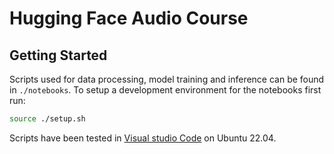# Hugging Face Audio Course

## Getting Started

Scripts used for data processing, model training and inference can be found in `./notebooks`. To setup a development environment for the notebooks first run:
```bash 
source ./setup.sh
``` 

Scripts have been tested in [Visual studio Code](https://code.visualstudio.com/) on Ubuntu 22.04.
